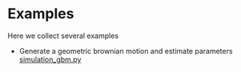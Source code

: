 # Examples

Here we collect several examples

* Generate a geometric brownian motion and estimate parameters [simulation_gbm.py](simulation_gbm.py)
